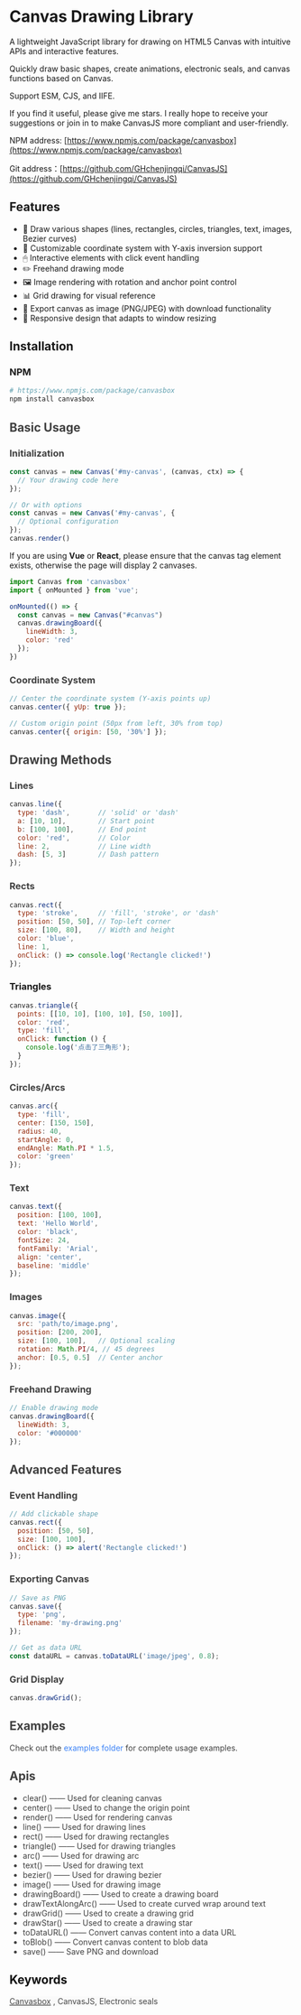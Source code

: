 # Canvas Drawing Library

A lightweight JavaScript library for drawing on HTML5 Canvas with intuitive APIs and interactive features.

Quickly draw basic shapes, create animations, electronic seals, and canvas functions based on Canvas.

Support ESM, CJS, and IIFE.

If you find it useful, please give me stars. I really hope to receive your suggestions or join in to make CanvasJS more compliant and user-friendly.

NPM address: [https://www.npmjs.com/package/canvasbox](https://www.npmjs.com/package/canvasbox)

Git address：[https://github.com/GHchenjingqi/CanvasJS](https://github.com/GHchenjingqi/CanvasJS)

## Features

+ 🎨 Draw various shapes (lines, rectangles, circles, triangles, text, images, Bezier curves)
+ 📏 Customizable coordinate system with Y-axis inversion support
+ 🖱 Interactive elements with click event handling
+ ✏️ Freehand drawing mode
+ 🖼 Image rendering with rotation and anchor point control
+ 📊 Grid drawing for visual reference
+ 💾 Export canvas as image (PNG/JPEG) with download functionality
+ 🔄 Responsive design that adapts to window resizing

## Installation

### NPM

```bash
# https://www.npmjs.com/package/canvasbox
npm install canvasbox
```

## <font style="color:rgb(64, 64, 64);">Basic Usage</font>

### <font style="color:rgb(64, 64, 64);">Initialization</font>

```javascript
const canvas = new Canvas('#my-canvas', (canvas, ctx) => {
  // Your drawing code here
});

// Or with options
const canvas = new Canvas('#my-canvas', {
  // Optional configuration
});
canvas.render()
```

If you are using **Vue** or **React**, please ensure that the canvas tag element exists, otherwise the page will display 2 canvases.

```javascript
import Canvas from 'canvasbox'
import { onMounted } from 'vue';

onMounted(() => {
  const canvas = new Canvas("#canvas")
  canvas.drawingBoard({
    lineWidth: 3,
    color: 'red'
  });
})
```

### <font style="color:rgb(64, 64, 64);">Coordinate System</font>

```javascript
// Center the coordinate system (Y-axis points up)
canvas.center({ yUp: true });

// Custom origin point (50px from left, 30% from top)
canvas.center({ origin: [50, '30%'] });
```

## <font style="color:rgb(64, 64, 64);">Drawing Methods</font>

### <font style="color:rgb(64, 64, 64);">Lines</font>

```javascript
canvas.line({
  type: 'dash',       // 'solid' or 'dash'
  a: [10, 10],        // Start point
  b: [100, 100],      // End point
  color: 'red',       // Color
  line: 2,            // Line width
  dash: [5, 3]        // Dash pattern
});
```

### <font style="color:rgb(64, 64, 64);">Rects</font>

```javascript
canvas.rect({
  type: 'stroke',     // 'fill', 'stroke', or 'dash'
  position: [50, 50], // Top-left corner
  size: [100, 80],    // Width and height
  color: 'blue',
  line: 1,
  onClick: () => console.log('Rectangle clicked!')
});
```

### Triangles

```javascript
canvas.triangle({
  points: [[10, 10], [100, 10], [50, 100]],
  color: 'red',
  type: 'fill',
  onClick: function () {
    console.log('点击了三角形');
  }
});
```

### <font style="color:rgb(64, 64, 64);">Circles/Arcs</font><font style="color:rgb(73, 73, 73);background-color:rgb(250, 250, 250);"></font>

```javascript
canvas.arc({
  type: 'fill',
  center: [150, 150],
  radius: 40,
  startAngle: 0,
  endAngle: Math.PI * 1.5,
  color: 'green'
});
```

### <font style="color:rgb(64, 64, 64);">Text</font>

```javascript
canvas.text({
  position: [100, 100],
  text: 'Hello World',
  color: 'black',
  fontSize: 24,
  fontFamily: 'Arial',
  align: 'center',
  baseline: 'middle'
});
```

### <font style="color:rgb(64, 64, 64);">Images</font>

```javascript
canvas.image({
  src: 'path/to/image.png',
  position: [200, 200],
  size: [100, 100],   // Optional scaling
  rotation: Math.PI/4, // 45 degrees
  anchor: [0.5, 0.5]  // Center anchor
});
```

### <font style="color:rgb(64, 64, 64);">Freehand Drawing</font><font style="color:rgb(73, 73, 73);background-color:rgb(250, 250, 250);"></font>

```javascript
// Enable drawing mode
canvas.drawingBoard({
  lineWidth: 3,
  color: '#000000'
});
```

## <font style="color:rgb(64, 64, 64);">Advanced Features</font>

### <font style="color:rgb(64, 64, 64);">Event Handling</font><font style="color:rgb(73, 73, 73);background-color:rgb(250, 250, 250);"></font>

```javascript
// Add clickable shape
canvas.rect({
  position: [50, 50],
  size: [100, 100],
  onClick: () => alert('Rectangle clicked!')
});
```

### <font style="color:rgb(64, 64, 64);">Exporting Canvas</font>

```javascript
// Save as PNG
canvas.save({
  type: 'png',
  filename: 'my-drawing.png'
});

// Get as data URL
const dataURL = canvas.toDataURL('image/jpeg', 0.8);
```

### <font style="color:rgb(64, 64, 64);">Grid Display</font>

```javascript
canvas.drawGrid();
```

## <font style="color:rgb(64, 64, 64);">Examples</font>

<font style="color:rgb(64, 64, 64);">Check out the </font><font style="color:rgb(59, 130, 246);">examples folder</font><font style="color:rgb(64, 64, 64);"> for complete usage examples.

## Apis

- clear()                  —— Used for cleaning canvas
- center()                —— Used to change the origin point
- render()               —— Used for rendering canvas
- line()                    —— Used for drawing lines
- rect()                    —— Used for drawing rectangles
- triangle()              —— Used for drawing triangles
- arc()                     —— Used for drawing arc
- text()                    —— Used for drawing text
- bezier()                —— Used for drawing bezier
- image()                —— Used for drawing image
- drawingBoard()   —— Used to create a drawing board
- drawTextAlongArc() —— Used to create curved wrap around text
- drawGrid()           —— Used to create a drawing grid
- drawStar()            —— Used to create a drawing star
- toDataURL()         —— Convert canvas content into a data URL
- toBlob()                —— Convert canvas content to blob data
- save()                    —— Save PNG and download

## <font style="color:rgb(17, 17, 17);">Keywords</font>

[<font style="color:rgb(73, 73, 73);background-color:rgb(250, 250, 250);">Canvasbox</font>](https://www.npmjs.com/search?q=keywords:canvasbox)<font style="color:rgb(73, 73, 73);background-color:rgb(250, 250, 250);"> , CanvasJS, Electronic seals
</font>

<font style="color:rgb(73, 73, 73);background-color:rgb(250, 250, 250);"></font>
